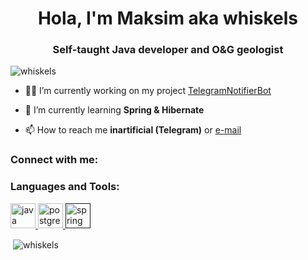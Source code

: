 <h1 align="center">Hola, I'm Maksim aka whiskels</h1>
<h3 align="center">Self-taught Java developer and O&G geologist</h3>

<p align="left"> <img src="https://komarev.com/ghpvc/?username=whiskels" alt="whiskels" /> </p>

- 👨‍💻 I’m currently working on my project [TelegramNotifierBot](https://github.com/whiskels/TelegramNotifierBot)

- 🌱 I’m currently learning **Spring & Hibernate**

- 📫 How to reach me **inartificial (Telegram)** or [e-mail](mailto:kuzmingeo@gmail.com?subject=[GitHub])


<h3 align="left">Connect with me:</h3>
<h3 align="left">Languages and Tools:</h3>
<p align="left"> <a href="https://www.java.com" target="_blank"> <img src="https://devicons.github.io/devicon/devicon.git/icons/java/java-original-wordmark.svg" alt="java" width="40" height="40"/> </a> <a href="https://www.postgresql.org" target="_blank"> <img src="https://devicons.github.io/devicon/devicon.git/icons/postgresql/postgresql-original-wordmark.svg" alt="postgresql" width="40" height="40"/> </a> <a href="" target="_blank"> <img src="https://www.vectorlogo.zone/logos/springio/springio-icon.svg" alt="spring" width="40" height="40"/> </a> </p>

<p>&nbsp;<img align="center" src="https://github-readme-stats.vercel.app/api?username=whiskels&show_icons=true" alt="whiskels" /></p>